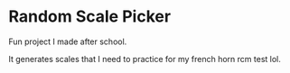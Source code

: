 # Random Scale Picker

Fun project I made after school.

It generates scales that I need to practice for my french horn rcm test lol.

